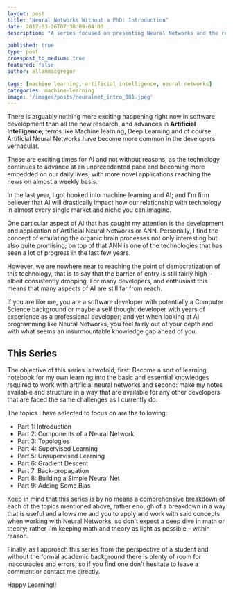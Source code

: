 ```yaml
---
layout: post
title: "Neural Networks Without a PhD: Introduction"
date: 2017-03-26T07:38:09-04:00
description: "A series focused on presenting Neural Networks and the related concepts in layman's terms, that is to say without specialized knowledge in math or machine learning."

published: true
type: post
crosspost_to_medium: true
featured: false
author: allanmacgregor

tags: [machine learning, artificial intelligence, neural networks]
categories: machine-learning
image: '/images/posts/neuralnet_intro_001.jpeg'
---
```

<!---
Recently, anything and everything **Artificial Intelligence** has seen a resurgence in focus and interest by not only the academic community but also the large corporate ecosystem and hobbyist developer community. 
-->

There is arguably nothing more exciting happening right now in software development than all the new research, and advances in **Artificial Intelligence**, terms like Machine learning, Deep Learning and of course Artificial Neural Networks have become more common in the developers vernacular. 

These are exciting times for AI and not without reasons, as the technology continues to advance at an unprecedented pace and becoming more embedded on our daily lives, with more novel applications reaching the news on almost a weekly basis. 

In the last year, I got hooked into machine learning and AI; and I'm firm believer that AI will drastically impact how our relationship with technology in almost every single market and niche you can imagine. 

One particular aspect of AI that has caught my attention is the development and application of Artificial Neural Networks or ANN. Personally, I find the concept of emulating the organic brain processes not only interesting but also quite promising; on top of that ANN is one of the technologies that has seen a lot of progress in the last few years.

However, we are nowhere near to reaching the point of democratization of this technology, that is to say that the barrier of entry is still fairly high – albeit consistently dropping. For many developers, and enthusiast this means that many aspects of AI are still far from reach. 

If you are like me, you are a software developer with potentially a Computer Science background or maybe a self thought developer with years of experience as a professional developer; and yet when looking at AI programming like Neural Networks, you feel fairly out of your depth and with what seems an insurmountable knowledge gap ahead of you.

## This Series

The objective of this series is twofold, first: Become a sort of learning notebook for my own learning into the basic and essential knowledges required to work with artificial neural networks and second: make my notes available and structure in a way that are available for any other developers that are faced the same challenges as I currently do. 

The topics I have selected to focus on are the following: 

- Part 1: Introduction
- Part 2: Components of a Neural Network
- Part 3: Topologies
- Part 4: Supervised Learning
- Part 5: Unsupervised Learning
- Part 6: Gradient Descent
- Part 7: Back-propagation
- Part 8: Building a Simple Neural Net
- Part 9: Adding Some Bias

Keep in mind that this series is by no means a comprehensive breakdown of each of the topics mentioned above, rather enough of a breakdown in a way that is useful and allows me and you to apply and work with said concepts when working with Neural Networks, so don't expect a deep dive in math or theory; rather I'm keeping math and theory as light as possible – within reason.

Finally, as I approach this series from the perspective of a student and without the formal academic background there is plenty of room for inaccuracies and errors, so if you find one don't hesitate to leave a comment or contact me directly.

Happy Learning!!
